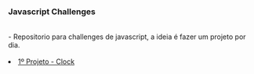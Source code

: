 ### Javascript Challenges
<br >
- Repositorio para challenges de javascript, a ideia é fazer um projeto por dia.
<br ><br >

<li><a href="">1º Projeto - Clock</a></li>
